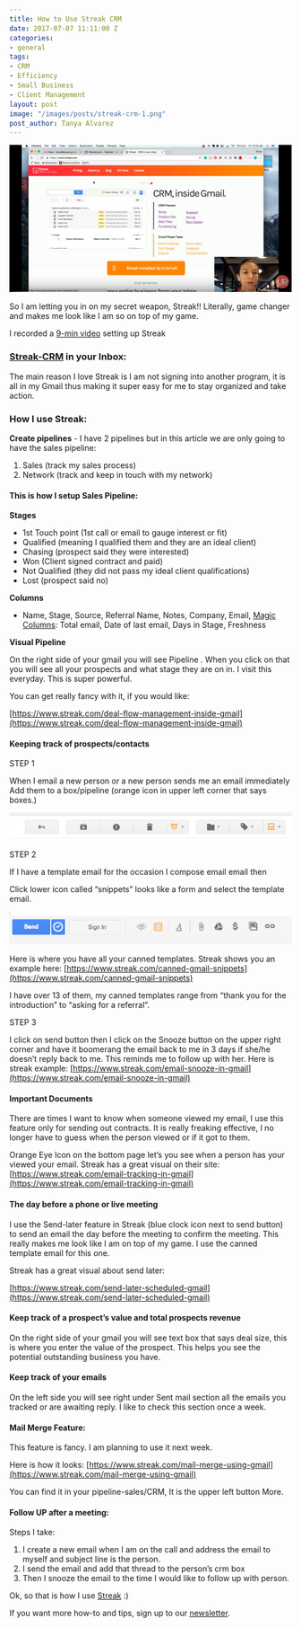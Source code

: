 ```yaml
---
title: How to Use Streak CRM
date: 2017-07-07 11:11:00 Z
categories:
- general
tags:
- CRM
- Efficiency
- Small Business
- Client Management
layout: post
image: "/images/posts/streak-crm-1.png"
post_author: Tanya Alvarez
---
```


<img src="/images/posts/streak-crm-1.png" />

So I am letting you in on my secret weapon, Streak!! Literally, game changer and makes me look like I am so on top of my game.

I recorded a [9-min video](https://youtu.be/0k-8APxNG7w) setting up Streak

### [Streak-CRM](http://streak.grsm.io/TanyaAlvarez) in your Inbox:

The main reason I love Streak is I am not signing into another program, it is all in my Gmail thus making it super easy for me to stay organized and take action.

### How I use Streak:

__Create pipelines__ - I have 2 pipelines but in this article we are only going to have the sales pipeline:

1. Sales (track my sales process)
2. Network (track and keep in touch with my network)

#### This is how I setup Sales Pipeline:

__Stages__

* 1st Touch point (1st call or email to gauge interest or fit)
* Qualified (meaning I qualified them and they are an ideal client)
* Chasing (prospect said they were interested)
* Won (Client signed contract and paid)
* Not Qualified (they did not pass my ideal client qualifications)
* Lost (prospect said no)

__Columns__

* Name, Stage, Source, Referral Name, Notes, Company, Email, [Magic Columns](http://blog.streak.com/2015/06/new-system-columns-less-data-entry.html): Total email, Date of last email, Days in Stage, Freshness

__Visual Pipeline__

On the right side of your gmail you will see Pipeline . When you click on that you will see all your prospects and what stage they are on in. I visit this everyday. This is super powerful.

You can get really fancy with it, if you would like:

[https://www.streak.com/deal-flow-management-inside-gmail](https://www.streak.com/deal-flow-management-inside-gmail)

#### Keeping track of prospects/contacts

STEP 1

When I email a new person or a new person sends me an email immediately Add them to a box/pipeline (orange icon in upper left corner that says boxes.)

<img src="/images/posts/streak-crm-2.png" />

STEP 2

If I have a template email for the occasion I compose email email then

Click lower icon called “snippets” looks like a form and select the template email.

<img src="/images/posts/streak-crm-3.png" />

Here is where you have all your canned templates. Streak shows you an example here: [https://www.streak.com/canned-gmail-snippets](https://www.streak.com/canned-gmail-snippets)

I have over 13 of them, my canned templates range from “thank you for the introduction” to “asking for a referral”.

STEP 3

I click on send button then I click on the Snooze button on the upper right corner and have it boomerang the email back to me in 3 days if she/he doesn’t reply back to me. This reminds me to follow up with her. Here is streak example: [https://www.streak.com/email-snooze-in-gmail](https://www.streak.com/email-snooze-in-gmail)

#### Important Documents

There are times I want to know when someone viewed my email, I use this feature only for sending out contracts. It is really freaking effective, I no longer have to guess when the person viewed or if it got to them.

Orange Eye Icon on the bottom page let’s you see when a person has your viewed your email. Streak has a great visual on their site: [https://www.streak.com/email-tracking-in-gmail](https://www.streak.com/email-tracking-in-gmail)

#### The day before a phone or live meeting

I use the Send-later feature in Streak (blue clock icon next to send button) to send an email the day before the meeting to confirm the meeting. This really makes me look like I am on top of my game. I use the canned template email for this one.

Streak has a great visual about send later:

[https://www.streak.com/send-later-scheduled-gmail](https://www.streak.com/send-later-scheduled-gmail)

#### Keep track of a prospect’s value and total prospects revenue

On the right side of your gmail you will see text box that says deal size, this is where you enter the value of the prospect. This helps you see the potential outstanding business you have.

#### Keep track of your emails

On the left side you will see right under Sent mail section all the emails you tracked or are awaiting reply. I like to check this section once a week.

#### Mail Merge Feature:

This feature is fancy. I am planning to use it next week.

Here is how it looks: [https://www.streak.com/mail-merge-using-gmail](https://www.streak.com/mail-merge-using-gmail)

You can find it in your pipeline-sales/CRM, It is the upper left button More.

#### Follow UP after a meeting:

Steps I take:

1. I create a new email when I am on the call and address the email to myself and subject line is the person.
2. I send the email and add that thread to the person’s crm box
3. Then I snooze the email to the time I would like to follow up with person.

Ok, so that is how I use [Streak](http://streak.grsm.io/TanyaAlvarez) :)

If you want more how-to and tips, sign up to our [newsletter](http://ownersup.com/).